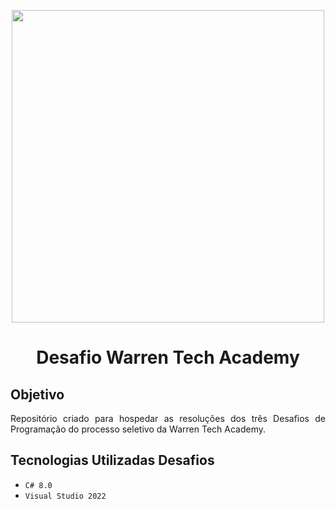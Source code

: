 <p align="center"> 
<img src="https://lh6.googleusercontent.com/nK7J_P1KOI40Rf-lHqRs1yDUHkSyTuB-TMJAaf5BjIx5wk_hJKf2XmBIbVdGR6J98gksRKk-srlS4oEqdw8_ZDU3KSNKTtuvjGLFXEjKlKNCmUZ3b8V8NluZFzOlH2LdDbyOv5okRx3bTqhWZQ" width=500></p>

<h1 align="center"> Desafio Warren Tech Academy </h1>

## Objetivo

<p align="justify"> Repositório criado para hospedar as resoluções dos três Desafios de Programação do processo seletivo da Warren Tech Academy.</p>

## Tecnologias Utilizadas Desafios

- `C# 8.0`
- `Visual Studio 2022`
